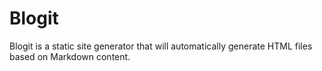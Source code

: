 # Blogit
Blogit is a static site generator that will automatically generate HTML files based on Markdown content.
